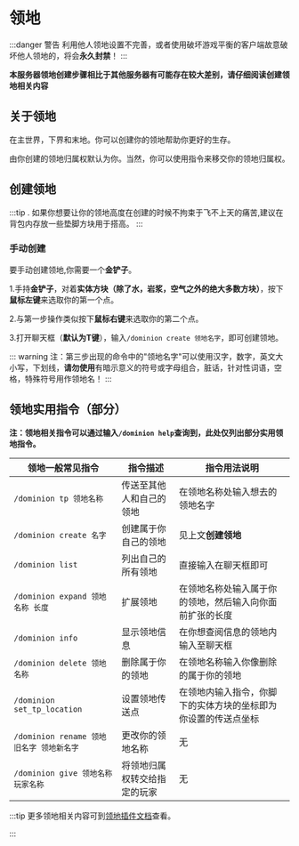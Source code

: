 # 领地

:::danger 警告
利用他人领地设置不完善，或者使用破坏游戏平衡的客户端故意破坏他人领地的，将会**永久封禁**！
:::

**本服务器领地创建步骤相比于其他服务器有可能存在较大差别，请仔细阅读创建领地相关内容**

## 关于领地
在主世界，下界和末地。你可以创建你的领地帮助你更好的生存。

由你创建的领地归属权默认为你。当然，你可以使用指令来移交你的领地归属权。

## 创建领地

:::tip
. 如果你想要让你的领地高度在创建的时候不拘束于飞不上天的痛苦,建议在背包内存放一些垫脚方块用于搭高。
:::

### 手动创建
要手动创建领地,你需要一个**金铲子**。

1.手持**金铲子**，对着**实体方块（除了水，岩浆，空气之外的绝大多数方块）**，按下**鼠标左键**来选取你的第一个点。

2.与第一步操作类似按下**鼠标右键**来选取你的第二个点。

3.打开聊天框（**默认为T键**），输入`/dominion create 领地名字`，即可创建领地。

::: warning
注：第三步出现的命令中的"领地名字"可以使用汉字，数字，英文大小写，下划线，**请勿使用**有暗示意义的符号或字母组合，脏话，针对性词语，空格，特殊符号用作领地名！
:::

## 领地实用指令（部分）
**注：领地相关指令可以通过输入`/dominion help`查询到，此处仅列出部分实用领地指令。**

|领地一般常见指令|指令描述|指令用法说明|
|-----|-----|-----|
|`/dominion tp 领地名称`|传送至其他人和自己的领地|在领地名称处输入想去的领地名字|
|`/dominion create 名字`|创建属于你自己的领地|见上文**创建领地**|
|`/dominion list`|列出自己的所有领地|直接输入在聊天框即可|
|`/dominion expand 领地名称 长度`|扩展领地|在领地名称处输入属于你的领地，然后输入向你面前扩张的长度|
|`/dominion info`|显示领地信息|在你想查阅信息的领地内输入至聊天框|
|`/dominion delete 领地名称`|删除属于你的领地|在领地名称输入你像删除的属于你的领地|
|`/dominion set_tp_location `|设置领地传送点|在领地内输入指令，你脚下的实体方块的坐标即为你设置的传送点坐标|
|`/dominion rename 领地旧名字 领地新名字`|更改你的领地名称|无|
|`/dominion give 领地名称 玩家名称`|将领地归属权转交给指定的玩家|无|

:::tip
更多领地相关内容可到[领地插件文档](https://dominion.lunadeer.cn/zh-cn/)查看。
<!-- 领地收费为：**0.02金球球/每方块（含空气）** -->
:::